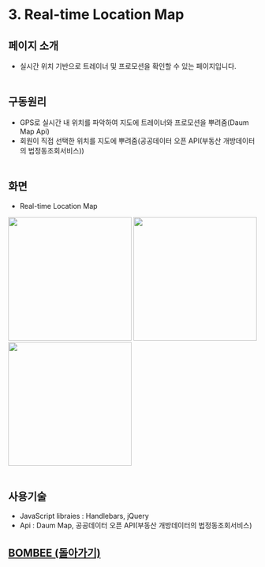 # 3. Real-time Location Map

## 페이지 소개
* 실시간 위치 기반으로 트레이너 및 프로모션을 확인할 수 있는 페이지입니다.
<br><br>
## 구동원리
* GPS로 실시간 내 위치를 파악하여 지도에 트레이너와 프로모션을 뿌려줌(Daum Map Api)
* 회원이 직접 선택한 위치를 지도에 뿌려줌(공공데이터 오픈 API(부동산 개방데이터의 법정동조회서비스))
<br><br>
## 화면
- Real-time Location Map

<img src="../Image/맵.jpg" width="250"> <img src="../Image/맵1.jpg" width="250"> <img src="../Image/맵2.jpg" width="250">
<br><br>
## 사용기술
* JavaScript libraies : Handlebars, jQuery<br>
* Api : Daum Map, 공공데이터 오픈 API(부동산 개방데이터의 법정동조회서비스)<br>

## [BOMBEE (돌아가기)](../../README.md)<br>
